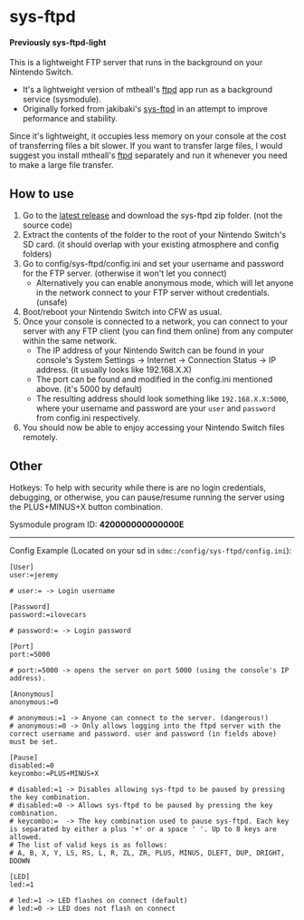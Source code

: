 # sys-ftpd

#### Previously sys-ftpd-light

This is a lightweight FTP server that runs in the background on your Nintendo Switch.

 - It's a lightweight version of mtheall's [ftpd](https://github.com/mtheall/ftpd) app run as a background service (sysmodule).
 - Originally forked from jakibaki's [sys-ftpd](https://github.com/jakibaki/sys-ftpd) in an attempt to improve peformance and stability.  

Since it's lightweight, it occupies less memory on your console at the cost of transferring files a bit slower. If you want to transfer large files, I would suggest you install mtheall's [ftpd](https://github.com/mtheall/ftpd) separately and run it whenever you need to make a large file transfer.

## How to use
1. Go to the [latest release](https://github.com/cathery/sys-ftpd/releases/latest) and download the sys-ftpd zip folder. (not the source code)
2. Extract the contents of the folder to the root of your Nintendo Switch's SD card. (it should overlap with your existing atmosphere and config folders)
3. Go to config/sys-ftpd/config.ini and set your username and password for the FTP server. (otherwise it won't let you connect)
   - Alternatively you can enable anonymous mode, which will let anyone in the network connect to your FTP server without credentials. (unsafe)
4. Boot/reboot your Nintendo Switch into CFW as usual.
5. Once your console is connected to a network, you can connect to your server with any FTP client (you can find them online) from any computer within the same network.
   - The IP address of your Nintendo Switch can be found in your console's System Settings -> Internet -> Connection Status -> IP address. (it usually looks like 192.168.X.X)
   - The port can be found and modified in the config.ini mentioned above. (it's 5000 by default)
   - The resulting address should look something like `192.168.X.X:5000`, where your username and password are your `user` and `password` from config.ini respectively.
6. You should now be able to enjoy accessing your Nintendo Switch files remotely.

## Other

Hotkeys: To help with security while there is are no login credentials, debugging, or otherwise, you can pause/resume running the server using the PLUS+MINUS+X button combination.

Sysmodule program ID: **420000000000000E**

---

Config Example (Located on your sd in `sdmc:/config/sys-ftpd/config.ini`):

```
[User]
user:=jeremy

# user:= -> Login username

[Password]
password:=ilovecars

# password:= -> Login password

[Port]
port:=5000

# port:=5000 -> opens the server on port 5000 (using the console's IP address).

[Anonymous]
anonymous:=0

# anonymous:=1 -> Anyone can connect to the server. (dangerous!)
# anonymous:=0 -> Only allows logging into the ftpd server with the correct username and password. user and password (in fields above) must be set.

[Pause]
disabled:=0
keycombo:=PLUS+MINUS+X

# disabled:=1 -> Disables allowing sys-ftpd to be paused by pressing the key combination.
# disabled:=0 -> Allows sys-ftpd to be paused by pressing the key combination.
# keycombo:=  -> The key combination used to pause sys-ftpd. Each key is separated by either a plus '+' or a space ' '. Up to 8 keys are allowed.
# The list of valid keys is as follows:
# A, B, X, Y, LS, RS, L, R, ZL, ZR, PLUS, MINUS, DLEFT, DUP, DRIGHT, DDOWN

[LED]
led:=1

# led:=1 -> LED flashes on connect (default)
# led:=0 -> LED does not flash on connect
```
